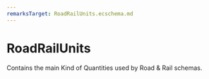 ```yaml
---
remarksTarget: RoadRailUnits.ecschema.md
---
```


# RoadRailUnits

Contains the main Kind of Quantities used by Road & Rail schemas.
